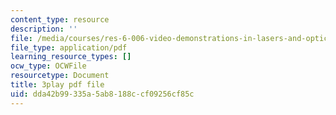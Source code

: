 ```yaml
---
content_type: resource
description: ''
file: /media/courses/res-6-006-video-demonstrations-in-lasers-and-optics-spring-2008/dda42b99335a5ab8188ccf09256cf85c_f8_0AtM7PXk.pdf
file_type: application/pdf
learning_resource_types: []
ocw_type: OCWFile
resourcetype: Document
title: 3play pdf file
uid: dda42b99-335a-5ab8-188c-cf09256cf85c
---
```

